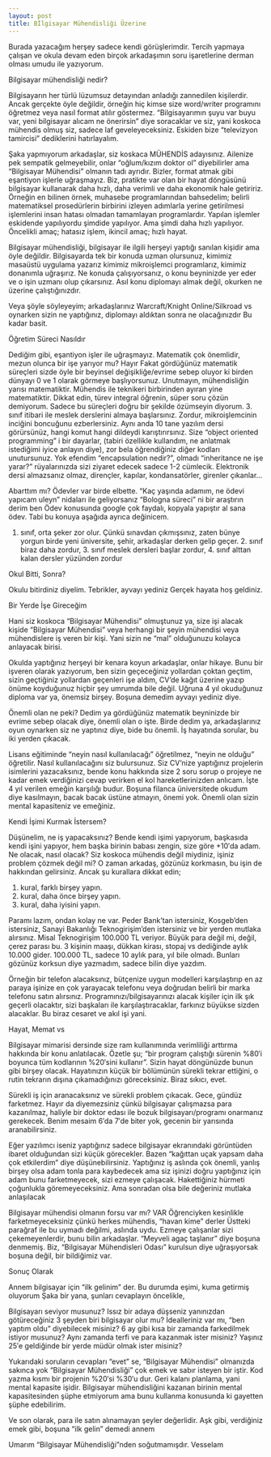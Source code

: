 ```yaml
---
layout: post
title: Bİlgisayar Mühendisliği Üzerine
---
```


Burada yazacağım herşey sadece kendi görüşlerimdir. Tercih yapmaya çalışan ve okula devam eden birçok arkadaşımın soru işaretlerine derman olması umudu ile yazıyorum.
 
Bilgisayar mühendisliği nedir? 
 
Bilgisayarın her türlü lüzumsuz detayından anladığı zannedilen kişilerdir. Ancak gerçekte öyle değildir, örneğin hiç kimse size word/writer programını öğretmez veya nasıl format atılır göstermez. “Bilgisayarımın şuyu var buyu var, yeni bilgisayar alıcam ne önerirsin” diye soracaklar ve siz, yani koskoca mühendis olmuş siz, sadece laf geveleyeceksiniz. Eskiden bize “televizyon tamircisi” dediklerini hatırlayalım.
 
Şaka yapmıyorum arkadaşlar, siz koskaca MÜHENDİS adayısınız. Ailenize pek sempatik gelmeyebilir, onlar “oğlum/kızım doktor ol” diyebilirler ama “Bilgisayar Mühendisi” olmanın tadı ayrıdır. Bizler, format atmak gibi eşantiyon işlerle uğraşmayız. Biz, pratikte var olan bir hayat döngüsünü bilgisayar kullanarak daha hızlı, daha verimli ve daha ekonomik hale getiririz. Örneğin en bilinen örnek, muhasebe programlarından bahsedelim; belirli matematiksel prosedürlerin birbirini izleyen adımlarla yerine getirilmesi işlemlerini insan hatası olmadan tamamlayan programlardır. Yapılan işlemler eskidende yapılıyordu şimdide yapılıyor. Ama şimdi daha hızlı yapılıyor. Öncelikli amaç; hatasız işlem, ikincil amaç; hızlı hayat.
 
Bilgisayar mühendisliği, bilgisayar ile ilgili herşeyi yaptığı sanılan kişidir ama öyle değildir. Bilgisayarda tek bir konuda uzman olursunuz, kimimiz masaüstü uygulama yazarız kimimiz mikroişlemci programlarız, kimimiz donanımla uğraşırız. Ne konuda çalışıyorsanız, o konu beyninizde yer eder ve o işin uzmanı olup çıkarsınız. Asıl konu diplomayı almak değil, okurken ne üzerine çalıştığınızdır.
 
Veya şöyle söyleyeyim; arkadaşlarınız Warcraft/Knight Online/Silkroad vs oynarken sizin ne yaptığınız, diplomayı aldıktan sonra ne olacağınızdır Bu kadar basit.
 
Öğretim Süreci Nasıldır
 
Dediğim gibi, eşantiyon işler ile uğraşmayız. Matematik çok önemlidir, mezun olunca bir işe yarıyor mu? Hayır Fakat gördüğünüz matematik süreçleri sizde öyle bir beyinsel değişikliğe/evrime sebep oluyor ki birden dünyayı 0 ve 1 olarak görmeye başlıyorsunuz. Unutmayın, mühendisliğin yarısı matematiktir. Mühendis ile teknikeri birbirinden ayıran yine matematiktir. Dikkat edin, türev integral öğrenin, süper soru çözün demiyorum. Sadece bu süreçleri doğru bir şekilde özümseyin diyorum.
3. sınıf itibari ile meslek derslerini almaya başlarsınız. Zordur, mikroişlemcinin inciğini boncuğunu ezberlersiniz. Aynı anda 10 tane yazılım dersi görürsünüz, hangi komut hangi dildeydi karıştırırsınız. Size “object oriented programming” i bir dayarlar, (tabiri özellikle kullandım, ne anlatmak istediğimi iyice anlayın diye), zor bela öğrendiğiniz diğer kodları unutursunuz. Yok efendim “encapsulation nedir?”, olmadı “inheritance ne işe yarar?” rüyalarınızda sizi ziyaret edecek sadece 1-2 cümlecik. Elektronik dersi almazsanız olmaz, dirençler, kapılar, kondansatörler, girenler çıkanlar…
 
Abarttım mı? Ödevler var birde elbette. “Kaç yaşında adamım, ne ödevi yapıcam uleyn” nidaları ile geliyorsanız “Bologna süreci” ni bir araştırın derim ben Ödev konusunda google çok faydalı, kopyala yapıştır al sana ödev. Tabi bu konuya aşağıda ayrıca değinicem.
 
1. sınıf, orta şeker zor olur. Çünkü sınavdan çıkmışsınız, zaten bünye yorgun birde yeni üniversite, şehir, arkadaşlar derken gelip geçer. 2. sınıf biraz daha zordur, 3. sınıf meslek dersleri başlar zordur, 4. sınıf alttan kalan dersler yüzünden zordur
 
Okul Bitti, Sonra?
 
Okulu bitirdiniz diyelim. Tebrikler, ayvayı yediniz Gerçek hayata hoş geldiniz.
 
Bir Yerde İşe Gireceğim
 
Hani siz koskoca “Bilgisayar Mühendisi” olmuştunuz ya, size işi alacak kişide “Bilgisayar Mühendisi” veya herhangi bir şeyin mühendisi veya mühendislere iş veren bir kişi. Yani sizin ne “mal” olduğunuzu kolayca anlayacak birisi.
 
Okulda yaptığınız herşeyi bir kenara koyun arkadaşlar, onlar hikaye. Bunu bir işveren olarak yazıyorum, ben sizin geçeceğiniz yollardan çoktan geçtim, sizin geçtiğiniz yollardan geçenleri işe aldım, CV’de kağıt üzerine yazıp önüme koyduğunuz hiçbir şey umrumda bile değil. Uğruna 4 yıl okuduğunuz diploma var ya, önemsiz birşey. Boşuna demedim ayvayı yediniz diye.
 
Önemli olan ne peki? Dedim ya gördüğünüz matematik beyninizde bir evrime sebep olacak diye, önemli olan o işte. Birde dedim ya, arkadaşlarınız oyun oynarken siz ne yaptınız diye, bide bu önemli. İş hayatında sorular, bu iki yerden çıkacak.
 
Lisans eğitiminde “neyin nasıl kullanılacağı” öğretilmez, “neyin ne olduğu” öğretilir. Nasıl kullanılacağını siz bulursunuz. Siz CV’nize yaptığınız projelerin isimlerini yazacaksınız, bende konu hakkında size 2 soru sorup o projeye ne kadar emek verdiğinizi cevap verirken el kol hareketlerinizden anlıcam. İşte 4 yıl verilen emeğin karşılığı budur. Boşuna filanca üniversitede okudum diye kasılmayın, bacak bacak üstüne atmayın, önemi yok. Önemli olan sizin mental kapasiteniz ve emeğiniz.
 
Kendi İşimi Kurmak İstersem?
 
Düşünelim, ne iş yapacaksınız? Bende kendi işimi yapıyorum, başkasıda kendi işini yapıyor, hem başka birinin babası zengin, size göre +10′da adam. Ne olacak, nasıl olacak? Siz koskoca mühendis değil miydiniz, işiniz problem çözmek değil mi? O zaman arkadaş, gözünüz korkmasın, bu işin de hakkından gelirsiniz. Ancak şu kurallara dikkat edin;
 
 
1. kural, farklı birşey yapın.
2. kural, daha önce birşey yapın.
3. kural, daha iyisini yapın.
 
Paramı lazım, ondan kolay ne var. Peder Bank’tan istersiniz, Kosgeb’den istersiniz, Sanayi Bakanlığı Teknogirişim’den istersiniz ve bir yerden mutlaka alırsınız. Misal Teknogirişim 100.000 TL veriyor. Büyük para değil mi, değil, çerez parası bu. 3 kişinin maaşı, dükkan kirası, stopaj vs dediğinde aylık 10.000 gider. 100.000 TL, sadece 10 aylık para, yıl bile olmadı. Bunları gözünüz korksun diye yazmadım, sadece bilin diye yazdım.
 
Örneğin bir telefon alacaksınız, bütçenize uygun modelleri karşılaştırıp en az paraya işinize en çok yarayacak telefonu veya doğrudan belirli bir marka telefonu satın alırsınız.  Programınızı/bilgisayarınızı alacak kişiler için ilk şık geçerli olacaktır, sizi başkaları ile karşılaştıracaklar, farkınız büyükse sizden alacaklar. Bu biraz cesaret ve akıl işi yani.
 
Hayat, Memat vs
 
Bilgisayar mimarisi dersinde size ram kullanımında verimliliği arttırma hakkında bir konu anlatılacak. Özetle şu; “bir program çalıştığı sürenin %80′i boyunca tüm kodlarının %20′sini kullanır”. Sizin hayat döngünüzde bunun gibi birşey olacak. Hayatınızın küçük bir bölümünün sürekli tekrar ettiğini, o rutin tekrarın dışına çıkamadığınızı göreceksiniz. Biraz sıkıcı, evet.
 
Sürekli iş için aranacaksınız ve sürekli problem çıkacak. Gece, gündüz farketmez. Hayır da diyemezsiniz çünkü bilgisayar çalışmazsa para kazanılmaz, haliyle bir doktor edası ile bozuk bilgisayarı/programı onarmanız gerekecek. Benim mesaim 6′da 7′de biter yok, gecenin bir yarısında aranabilirsiniz.
 
Eğer yazılımcı iseniz yaptığınız sadece bilgisayar ekranındaki görüntüden ibaret olduğundan sizi küçük görecekler. Bazen “kağıttan uçak yapsam daha çok etkilerdim” diye düşünebilirsiniz. Yaptığınız iş aslında çok önemli, yanlış birşey olsa adam tonla para kaybedecek ama siz işinizi doğru yaptığınız için adam bunu farketmeyecek, sizi ezmeye çalışacak. Hakettiğiniz hürmeti çoğunlukla göremeyeceksiniz. Ama sonradan olsa bile değeriniz mutlaka anlaşılacak
 
Bilgisayar mühendisi olmanın forsu var mı? VAR   Öğrenciyken kesinlikle farketmeyeceksiniz çünkü herkes mühendis, “havan kime” derler Üstteki parağraf ile bu uymadı değilmi, aslında uydu. Ezmeye çalışanlar sizi çekemeyenlerdir, bunu bilin arkadaşlar. “Meyveli agaç taşlanır” diye boşuna denmemiş. Biz, “Bilgisayar Mühendisleri Odası” kurulsun diye uğraşıyorsak boşuna değil, bir bildiğimiz var.
 
Sonuç Olarak
 
Annem bilgisayar için “ilk gelinim” der. Bu durumda eşimi, kuma getirmiş oluyorum Şaka bir yana, şunları cevaplayın öncelikle,
 
 
Bilgisayarı seviyor musunuz?
Issız bir adaya düşseniz yanınızdan götüreceğiniz 3 şeyden biri bilgisayar olur mu?
İdealleriniz var mı, “ben yaptım oldu” diyebilecek misiniz?
6 ay gibi kısa bir zamanda farkedilmek istiyor musunuz? Aynı zamanda terfi ve para kazanmak ister misiniz?
Yaşınız 25′e geldiğinde bir yerde müdür olmak ister misiniz?
 
Yukarıdaki soruların cevapları “evet” se, “Bilgisayar Mühendisi” olmanızda sakınca yok
“Bilgisayar Mühendisliği” çok emek ve sabır isteyen bir iştir. Kod yazma kısmı bir projenin %20′si %30′u dur. Geri kalanı planlama, yani mental kapasite işidir. Bilgisayar mühendisliğini kazanan birinin mental kapasitesinden şüphe etmiyorum ama bunu kullanma konusunda ki gayetten şüphe edebilirim.
 
Ve son olarak, para ile satın alınamayan şeyler değerlidir. Aşk gibi, verdiğiniz emek gibi, boşuna “ilk gelin” demedi annem
 
Umarım “Bilgisayar Mühendisliği”nden soğutmamışdır. Vesselam
